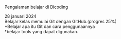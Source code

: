 Pengalaman belajar di Dicoding

28 januari 2024<br>
Belajar kelas memulai Git dengan GitHub.(progres 25%)<br>
*Belajar apa itu Git dan cara penggunaannya<br>
*belajar tools yang dapat digunakan.
